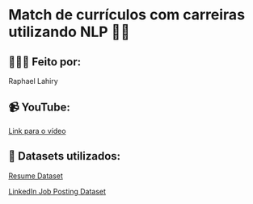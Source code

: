 # Match de currículos com carreiras utilizando NLP 🤝🤖

## 👨🏼‍💻 Feito por: 
Raphael Lahiry

## 📹 YouTube: 
[Link para o vídeo](https://youtu.be/XSjLeJoovVg)

## 💾 Datasets utilizados: 
[Resume Dataset](https://www.kaggle.com/datasets/snehaanbhawal/resume-dataset)

[LinkedIn Job Posting Dataset](https://www.kaggle.com/datasets/arshkon/linkedin-job-postings)
